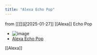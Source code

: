 ```yaml
---
title: "Alexa Echo Pop"
---
```


from [[日記2025-01-27]]
[[Alexa]] Echo Pop
- ![image](https://gyazo.com/736ae4009432fdae426f20adfc840c1c/thumb/1000)
- [Alexa Echo Pop](https://amzn.to/4hxGm9E)

[[Alexa]]
